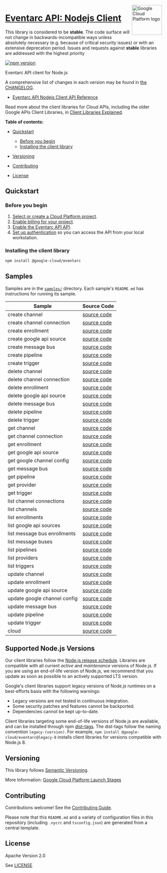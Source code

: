 [//]: # "This README.md file is auto-generated, all changes to this file will be lost."
[//]: # "The comments you see below are used to generate those parts of the template in later states."
<img src="https://avatars2.githubusercontent.com/u/2810941?v=3&s=96" alt="Google Cloud Platform logo" title="Google Cloud Platform" align="right" height="96" width="96"/>

# [Eventarc API: Nodejs Client][homepage]

This library is considered to be **stable**. The code surface will not change in backwards-incompatible ways
unless absolutely necessary (e.g. because of critical security issues) or with
an extensive deprecation period. Issues and requests against **stable** libraries
are addressed with the highest priority

[![npm version](https://img.shields.io/npm/v/@google-cloud/eventarc.svg)](https://www.npmjs.org/package/@google-cloud/eventarc)

Eventarc API client for Node.js

[//]: # "partials.introduction"

A comprehensive list of changes in each version may be found in
[the CHANGELOG][homepage_changelog].

* [Eventarc API Nodejs Client API Reference](https://cloud.google.com/nodejs/docs/reference/eventarc/latest)


Read more about the client libraries for Cloud APIs, including the older
Google APIs Client Libraries, in [Client Libraries Explained][explained].

[explained]: https://cloud.google.com/apis/docs/client-libraries-explained

**Table of contents:**

* [Quickstart](#quickstart)
  * [Before you begin](#before-you-begin)
  * [Installing the client library](#installing-the-client-library)

* [Versioning](#versioning)
* [Contributing](#contributing)
* [License](#license)

## Quickstart
### Before you begin

1.  [Select or create a Cloud Platform project][projects].
1.  [Enable billing for your project][billing].
1.  [Enable the Eventarc API API][enable_api].
1.  [Set up authentication][auth] so you can access the
    API from your local workstation.
### Installing the client library

```bash
npm install @google-cloud/eventarc
```

[//]: # "partials.body"

## Samples

Samples are in the [`samples/`][homepage_samples] directory. Each sample's `README.md` has instructions for running its sample.

| Sample                      | Source Code                       |
| --------------------------- | --------------------------------- |
| create channel | [source code](https://github.com/googleapis/google-cloud-node/blob/main/packages/google-cloud-eventarc/samples/generated/v1/eventarc.create_channel.js) |
| create channel connection | [source code](https://github.com/googleapis/google-cloud-node/blob/main/packages/google-cloud-eventarc/samples/generated/v1/eventarc.create_channel_connection.js) |
| create enrollment | [source code](https://github.com/googleapis/google-cloud-node/blob/main/packages/google-cloud-eventarc/samples/generated/v1/eventarc.create_enrollment.js) |
| create google api source | [source code](https://github.com/googleapis/google-cloud-node/blob/main/packages/google-cloud-eventarc/samples/generated/v1/eventarc.create_google_api_source.js) |
| create message bus | [source code](https://github.com/googleapis/google-cloud-node/blob/main/packages/google-cloud-eventarc/samples/generated/v1/eventarc.create_message_bus.js) |
| create pipeline | [source code](https://github.com/googleapis/google-cloud-node/blob/main/packages/google-cloud-eventarc/samples/generated/v1/eventarc.create_pipeline.js) |
| create trigger | [source code](https://github.com/googleapis/google-cloud-node/blob/main/packages/google-cloud-eventarc/samples/generated/v1/eventarc.create_trigger.js) |
| delete channel | [source code](https://github.com/googleapis/google-cloud-node/blob/main/packages/google-cloud-eventarc/samples/generated/v1/eventarc.delete_channel.js) |
| delete channel connection | [source code](https://github.com/googleapis/google-cloud-node/blob/main/packages/google-cloud-eventarc/samples/generated/v1/eventarc.delete_channel_connection.js) |
| delete enrollment | [source code](https://github.com/googleapis/google-cloud-node/blob/main/packages/google-cloud-eventarc/samples/generated/v1/eventarc.delete_enrollment.js) |
| delete google api source | [source code](https://github.com/googleapis/google-cloud-node/blob/main/packages/google-cloud-eventarc/samples/generated/v1/eventarc.delete_google_api_source.js) |
| delete message bus | [source code](https://github.com/googleapis/google-cloud-node/blob/main/packages/google-cloud-eventarc/samples/generated/v1/eventarc.delete_message_bus.js) |
| delete pipeline | [source code](https://github.com/googleapis/google-cloud-node/blob/main/packages/google-cloud-eventarc/samples/generated/v1/eventarc.delete_pipeline.js) |
| delete trigger | [source code](https://github.com/googleapis/google-cloud-node/blob/main/packages/google-cloud-eventarc/samples/generated/v1/eventarc.delete_trigger.js) |
| get channel | [source code](https://github.com/googleapis/google-cloud-node/blob/main/packages/google-cloud-eventarc/samples/generated/v1/eventarc.get_channel.js) |
| get channel connection | [source code](https://github.com/googleapis/google-cloud-node/blob/main/packages/google-cloud-eventarc/samples/generated/v1/eventarc.get_channel_connection.js) |
| get enrollment | [source code](https://github.com/googleapis/google-cloud-node/blob/main/packages/google-cloud-eventarc/samples/generated/v1/eventarc.get_enrollment.js) |
| get google api source | [source code](https://github.com/googleapis/google-cloud-node/blob/main/packages/google-cloud-eventarc/samples/generated/v1/eventarc.get_google_api_source.js) |
| get google channel config | [source code](https://github.com/googleapis/google-cloud-node/blob/main/packages/google-cloud-eventarc/samples/generated/v1/eventarc.get_google_channel_config.js) |
| get message bus | [source code](https://github.com/googleapis/google-cloud-node/blob/main/packages/google-cloud-eventarc/samples/generated/v1/eventarc.get_message_bus.js) |
| get pipeline | [source code](https://github.com/googleapis/google-cloud-node/blob/main/packages/google-cloud-eventarc/samples/generated/v1/eventarc.get_pipeline.js) |
| get provider | [source code](https://github.com/googleapis/google-cloud-node/blob/main/packages/google-cloud-eventarc/samples/generated/v1/eventarc.get_provider.js) |
| get trigger | [source code](https://github.com/googleapis/google-cloud-node/blob/main/packages/google-cloud-eventarc/samples/generated/v1/eventarc.get_trigger.js) |
| list channel connections | [source code](https://github.com/googleapis/google-cloud-node/blob/main/packages/google-cloud-eventarc/samples/generated/v1/eventarc.list_channel_connections.js) |
| list channels | [source code](https://github.com/googleapis/google-cloud-node/blob/main/packages/google-cloud-eventarc/samples/generated/v1/eventarc.list_channels.js) |
| list enrollments | [source code](https://github.com/googleapis/google-cloud-node/blob/main/packages/google-cloud-eventarc/samples/generated/v1/eventarc.list_enrollments.js) |
| list google api sources | [source code](https://github.com/googleapis/google-cloud-node/blob/main/packages/google-cloud-eventarc/samples/generated/v1/eventarc.list_google_api_sources.js) |
| list message bus enrollments | [source code](https://github.com/googleapis/google-cloud-node/blob/main/packages/google-cloud-eventarc/samples/generated/v1/eventarc.list_message_bus_enrollments.js) |
| list message buses | [source code](https://github.com/googleapis/google-cloud-node/blob/main/packages/google-cloud-eventarc/samples/generated/v1/eventarc.list_message_buses.js) |
| list pipelines | [source code](https://github.com/googleapis/google-cloud-node/blob/main/packages/google-cloud-eventarc/samples/generated/v1/eventarc.list_pipelines.js) |
| list providers | [source code](https://github.com/googleapis/google-cloud-node/blob/main/packages/google-cloud-eventarc/samples/generated/v1/eventarc.list_providers.js) |
| list triggers | [source code](https://github.com/googleapis/google-cloud-node/blob/main/packages/google-cloud-eventarc/samples/generated/v1/eventarc.list_triggers.js) |
| update channel | [source code](https://github.com/googleapis/google-cloud-node/blob/main/packages/google-cloud-eventarc/samples/generated/v1/eventarc.update_channel.js) |
| update enrollment | [source code](https://github.com/googleapis/google-cloud-node/blob/main/packages/google-cloud-eventarc/samples/generated/v1/eventarc.update_enrollment.js) |
| update google api source | [source code](https://github.com/googleapis/google-cloud-node/blob/main/packages/google-cloud-eventarc/samples/generated/v1/eventarc.update_google_api_source.js) |
| update google channel config | [source code](https://github.com/googleapis/google-cloud-node/blob/main/packages/google-cloud-eventarc/samples/generated/v1/eventarc.update_google_channel_config.js) |
| update message bus | [source code](https://github.com/googleapis/google-cloud-node/blob/main/packages/google-cloud-eventarc/samples/generated/v1/eventarc.update_message_bus.js) |
| update pipeline | [source code](https://github.com/googleapis/google-cloud-node/blob/main/packages/google-cloud-eventarc/samples/generated/v1/eventarc.update_pipeline.js) |
| update trigger | [source code](https://github.com/googleapis/google-cloud-node/blob/main/packages/google-cloud-eventarc/samples/generated/v1/eventarc.update_trigger.js) |
| cloud | [source code](https://github.com/googleapis/google-cloud-node/blob/main/packages/google-cloud-eventarc/samples/generated/v1/snippet_metadata_google.cloud.eventarc.v1.json) |


## Supported Node.js Versions

Our client libraries follow the [Node.js release schedule](https://github.com/nodejs/release#release-schedule).
Libraries are compatible with all current _active_ and _maintenance_ versions of
Node.js.
If you are using an end-of-life version of Node.js, we recommend that you update
as soon as possible to an actively supported LTS version.

Google's client libraries support legacy versions of Node.js runtimes on a
best-efforts basis with the following warnings:

* Legacy versions are not tested in continuous integration.
* Some security patches and features cannot be backported.
* Dependencies cannot be kept up-to-date.

Client libraries targeting some end-of-life versions of Node.js are available, and
can be installed through npm [dist-tags](https://docs.npmjs.com/cli/dist-tag).
The dist-tags follow the naming convention `legacy-(version)`.
For example, `npm install @google-cloud/eventarc@legacy-8` installs client libraries
for versions compatible with Node.js 8.

## Versioning

This library follows [Semantic Versioning](http://semver.org/).

More Information: [Google Cloud Platform Launch Stages][launch_stages]

[launch_stages]: https://cloud.google.com/terms/launch-stages

## Contributing

Contributions welcome! See the [Contributing Guide](https://github.com/googleapis/google-cloud-node/blob/main/packages/google-cloud-eventarc/CONTRIBUTING.md).

Please note that this `README.md`
and a variety of configuration files in this repository (including `.nycrc` and `tsconfig.json`)
are generated from a central template.

## License

Apache Version 2.0

See [LICENSE](https://github.com/googleapis/google-cloud-node/blob/main/packages/google-cloud-eventarc/LICENSE)

[shell_img]: https://gstatic.com/cloudssh/images/open-btn.png
[projects]: https://console.cloud.google.com/project
[billing]: https://support.google.com/cloud/answer/6293499#enable-billing
[enable_api]: https://console.cloud.google.com/flows/enableapi?apiid=eventarc.googleapis.com
[auth]: https://cloud.google.com/docs/authentication/external/set-up-adc-local
[homepage_samples]: https://github.com/googleapis/google-cloud-node/blob/main/packages/google-cloud-eventarc/samples
[homepage_changelog]: https://github.com/googleapis/google-cloud-node/blob/main/packages/google-cloud-eventarc/CHANGELOG.md
[homepage]: https://github.com/googleapis/google-cloud-node/blob/main/packages/google-cloud-eventarc
